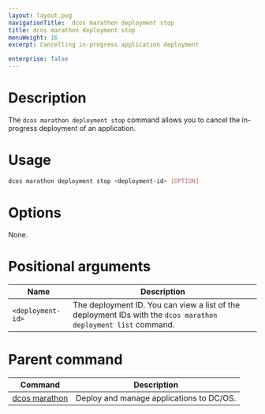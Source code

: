 ```yaml
---
layout: layout.pug
navigationTitle:  dcos marathon deployment stop
title: dcos marathon deployment stop
menuWeight: 16
excerpt: Cancelling in-progress application deployment

enterprise: false
---
```



# Description

The `dcos marathon deployment stop` command allows you to cancel the in-progress deployment of an application.

# Usage

```bash
dcos marathon deployment stop <deployment-id> [OPTION]
```

# Options

None.

# Positional arguments

| Name |  Description |
|---------|-------------|
| `<deployment-id>`   |   The deployment ID. You can view a list of the deployment IDs with the `dcos marathon deployment list` command. |

# Parent command

| Command | Description |
|---------|-------------|
| [dcos marathon](/1.12/cli/command-reference/dcos-marathon/) | Deploy and manage applications to DC/OS. |


